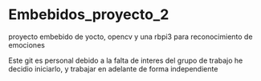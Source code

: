 # Embebidos_proyecto_2
proyecto embebido de yocto, opencv y una rbpi3 para reconocimiento de emociones

Este git es personal debido a la falta de interes del grupo de trabajo he decidio iniciarlo, y trabajar en adelante de forma independiente
